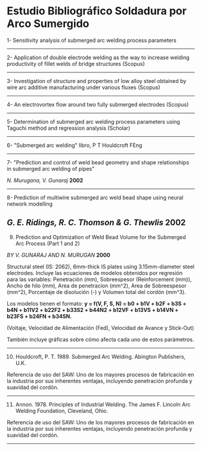 # Estudio Bibliográfico Soldadura por Arco Sumergido

1- Sensitivity analysis of submerged arc welding process parameters

---

2- Application of double electrode welding as the way to increase welding productivity of fillet welds of bridge structures (Scopus)

---

3- Investigation of structure and properties of low alloy steel obtained by wire arc additive manufacturing under various fluxes (Scopus)

---

4- An electrovortex flow around two fully submerged electrodes (Scopus)

---

5- Determination of submerged arc welding process parameters using Taguchi method and regression analysis (Scholar)

---

6- "Submerged arc welding" libro, P T Houldcroft FEng

---

7- "Prediction and control of weld bead geometry and shape relationships in submerged arc welding of pipes" 

*N. Murugana, V. Gunaraj*
**2002**


---

8- Prediction of multiwire submerged arc weld bead shape using neural network modelling

*G. E. Ridings, R. C. Thomson & G. Thewlis*
**2002**
---

9. Prediction and Optimization of Weld Bead Volume for the Submerged Arc Process (Part 1 and 2)

*BY V. GUNARAJ AND N. MURUGAN*
**2000**

Structural steel (IS: 2062), 6mm-thick IS plates using 3.15mm-diameter steel electrodes.
Incluye las ecuaciones de modelos obtenidos por regresión para las variables: Penetración (mm), Sobreespesor (Reinforcement (mm)), Ancho de hilo (mm), Area de penetracion (mm^2), Area de Sobreespesor (mm^2), Porcentaje de disolución (-) y Volumen total del cordón (mm^3).

Los modelos tienen el formato: **y = f(V, F, S, N) = b0 + b1V + b2F + b3S + b4N + b11V2 + b22F2 + b33S2 + b44N2 + b12VF + b13VS + b14VN + b23FS + b24FN + b34SN.**

(Voltaje, Velocidad de Alimentación (Fed), Velocidad de Avance y Stick-Out)

También incluye gráficas sobre cómo afecta cada uno de estos parámetros.

---
10. Houldcroft, P. T. 1989. Submerged Arc Welding. Abington Publishers, U.K.

Referencia de uso del SAW: Uno de los mayores procesos de fabricación en la industria por sus inherentes ventajas, incluyendo penetración profunda y suavidad del cordón.

---

11. Annon. 1978. Principles of Industrial Welding. The James F. Lincoln Arc Welding Foundation, Cleveland, Ohio.

Referencia de uso del SAW: Uno de los mayores procesos de fabricación en la industria por sus inherentes ventajas, incluyendo penetración profunda y suavidad del cordón.

---
